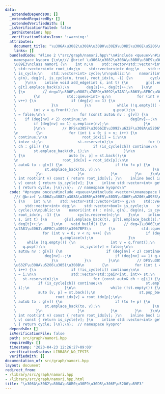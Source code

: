 ```yaml
---
data:
  _extendedDependsOn: []
  _extendedRequiredBy: []
  _extendedVerifiedWith: []
  _isVerificationFailed: false
  _pathExtension: hpp
  _verificationStatusIcon: ':warning:'
  attributes:
    document_title: "\u306A\u3082\u308A\u30B0\u30E9\u30D5\u306E\u5206\u89E3"
    links: []
  bundledCode: "#line 2 \"src/graph/namori.hpp\"\n#include <queue>\n#include <vector>\n\
    namespace kyopro {\n\n/// @brief \u306A\u3082\u308A\u30B0\u30E9\u30D5\u306E\u5206\
    \u89E3\nclass namori {\n    int n;\n    std::vector<std::vector<int>> g;\n   \
    \ std::vector<int> root_idx;\n    std::vector<int> deg;\n    std::vector<bool>\
    \ is_cycle;\n    std::vector<int> cycle;\n\npublic:\n    namori(int n) : n(n),\
    \ g(n), deg(n), is_cycle(n, true), root_idx(n, -1) {\n        cycle.reserve(n);\n\
    \    }\n\n    inline void add_edge(int s, int t) {\n        g[s].emplace_back(t),\
    \ g[t].emplace_back(s);\n        deg[s]++, deg[t]++;\n    }\n\n    void build()\
    \ {\n        // deg=1\u306E\u9802\u70B9\u3092\u7A81\u3063\u8FBC\u3093\u3067BFS\n\
    \        {\n            std::queue<int> q;\n            for (int v = 0; v < n;\
    \ v++) {\n                if (deg[v] == 1) {\n                    q.emplace(v);\n\
    \                }\n            }\n            while (!q.empty()) {\n        \
    \        int v = q.front();\n                q.pop();\n                is_cycle[v]\
    \ = false;\n\n                for (const auto& nv : g[v]) {\n                \
    \    if (deg[nv] < 2) continue;\n                    deg[nv]--;\n            \
    \        if (deg[nv] == 1) q.emplace(nv);\n                }\n            }\n\
    \        }\n\n        // DFS\u3057\u3066ID\u3092\u632F\u308A\u5206\u3051\u308B\
    \n        {\n            for (int i = 0; i < n; i++) {\n                if (!is_cycle[i])\
    \ continue;\n\n                root_idx[i] = i;\n\n                std::vector<std::pair<int,\
    \ int>> st;\n                st.reserve(n);\n                for (const auto&\
    \ ch : g[i]) {\n                    if (is_cycle[ch]) continue;\n            \
    \        st.emplace_back(ch, i);\n                }\n\n                while (!st.empty())\
    \ {\n                    auto [v, p] = st.back();\n                    st.pop_back();\n\
    \n                    root_idx[v] = root_idx[p];\n\n                    for (const\
    \ auto& to : g[v]) {\n                        if (to != p) {\n               \
    \             st.emplace_back(to, v);\n                        }\n           \
    \         }\n                }\n            }\n        }\n    }\n\n    inline\
    \ int root(int v) const { return root_idx[v]; }\n    inline bool is_in_cycle(int\
    \ v) const { return is_cycle[v]; }\n    inline std::vector<int> get_cycle() const\
    \ { return cycle; }\n};\n};  // namespace kyopro\n"
  code: "#pragma once\n#include <queue>\n#include <vector>\nnamespace kyopro {\n\n\
    /// @brief \u306A\u3082\u308A\u30B0\u30E9\u30D5\u306E\u5206\u89E3\nclass namori\
    \ {\n    int n;\n    std::vector<std::vector<int>> g;\n    std::vector<int> root_idx;\n\
    \    std::vector<int> deg;\n    std::vector<bool> is_cycle;\n    std::vector<int>\
    \ cycle;\n\npublic:\n    namori(int n) : n(n), g(n), deg(n), is_cycle(n, true),\
    \ root_idx(n, -1) {\n        cycle.reserve(n);\n    }\n\n    inline void add_edge(int\
    \ s, int t) {\n        g[s].emplace_back(t), g[t].emplace_back(s);\n        deg[s]++,\
    \ deg[t]++;\n    }\n\n    void build() {\n        // deg=1\u306E\u9802\u70B9\u3092\
    \u7A81\u3063\u8FBC\u3093\u3067BFS\n        {\n            std::queue<int> q;\n\
    \            for (int v = 0; v < n; v++) {\n                if (deg[v] == 1) {\n\
    \                    q.emplace(v);\n                }\n            }\n       \
    \     while (!q.empty()) {\n                int v = q.front();\n             \
    \   q.pop();\n                is_cycle[v] = false;\n\n                for (const\
    \ auto& nv : g[v]) {\n                    if (deg[nv] < 2) continue;\n       \
    \             deg[nv]--;\n                    if (deg[nv] == 1) q.emplace(nv);\n\
    \                }\n            }\n        }\n\n        // DFS\u3057\u3066ID\u3092\
    \u632F\u308A\u5206\u3051\u308B\n        {\n            for (int i = 0; i < n;\
    \ i++) {\n                if (!is_cycle[i]) continue;\n\n                root_idx[i]\
    \ = i;\n\n                std::vector<std::pair<int, int>> st;\n             \
    \   st.reserve(n);\n                for (const auto& ch : g[i]) {\n          \
    \          if (is_cycle[ch]) continue;\n                    st.emplace_back(ch,\
    \ i);\n                }\n\n                while (!st.empty()) {\n          \
    \          auto [v, p] = st.back();\n                    st.pop_back();\n\n  \
    \                  root_idx[v] = root_idx[p];\n\n                    for (const\
    \ auto& to : g[v]) {\n                        if (to != p) {\n               \
    \             st.emplace_back(to, v);\n                        }\n           \
    \         }\n                }\n            }\n        }\n    }\n\n    inline\
    \ int root(int v) const { return root_idx[v]; }\n    inline bool is_in_cycle(int\
    \ v) const { return is_cycle[v]; }\n    inline std::vector<int> get_cycle() const\
    \ { return cycle; }\n};\n};  // namespace kyopro"
  dependsOn: []
  isVerificationFile: false
  path: src/graph/namori.hpp
  requiredBy: []
  timestamp: '2023-04-23 12:26:27+09:00'
  verificationStatus: LIBRARY_NO_TESTS
  verifiedWith: []
documentation_of: src/graph/namori.hpp
layout: document
redirect_from:
- /library/src/graph/namori.hpp
- /library/src/graph/namori.hpp.html
title: "\u306A\u3082\u308A\u30B0\u30E9\u30D5\u306E\u5206\u89E3"
---
```

